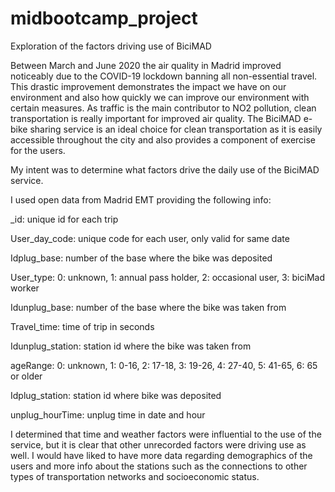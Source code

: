 # midbootcamp_project
Exploration of the factors driving use of BiciMAD

Between March and June 2020 the air quality in Madrid improved noticeably due to the COVID-19 lockdown banning all non-essential travel. This drastic improvement demonstrates the impact we have on our environment and also how quickly we can improve our environment with certain measures. As traffic is the main contributor to NO2 pollution, clean transportation is really important for improved air quality. The BiciMAD e-bike sharing service is an ideal choice for clean transportation as it is easily accessible throughout the city and also provides a component of exercise for the users. 

My intent was to determine what factors drive the daily use of the BiciMAD service.


I used open data from Madrid EMT providing the following info: 

_id:  unique id for each trip

User_day_code:  unique code for each user, only valid for same date

Idplug_base:  number of the base where the bike was deposited

User_type:  0: unknown, 1: annual pass holder, 2: occasional user, 3: biciMad worker

Idunplug_base:    number of the base where the bike was taken from

Travel_time:  time of trip in seconds

Idunplug_station:    station id where the bike was taken from

ageRange: 0: unknown, 1: 0-16, 2: 17-18, 3: 19-26, 4: 27-40, 5: 41-65, 6: 65 or older

Idplug_station:   station id where bike was deposited

unplug_hourTime:  unplug time in date and hour


I determined that time and weather factors were influential to the use of the service, but it is clear that other unrecorded factors were driving use as well. 
I would have liked to have more data regarding demographics of the users and more info about the stations such as the connections to other types of transportation networks and socioeconomic status. 

